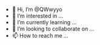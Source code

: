 - 👋 Hi, I’m @QWwyyo
- 👀 I’m interested in ...
- 🌱 I’m currently learning ...
- 💞️ I’m looking to collaborate on ...
- 📫 How to reach me ...

<!---
QWwyyo/QWwyyo is a ✨ special ✨ repository because its `README.md` (this file) appears on your GitHub profile.
You can click the Preview link to take a look at your changes.
--->
